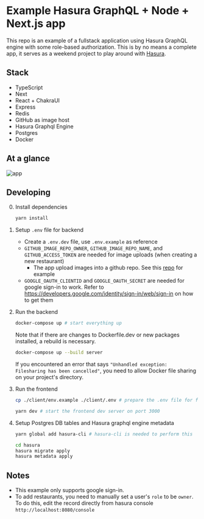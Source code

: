 # Example Hasura GraphQL + Node + Next.js app

This repo is an example of a fullstack application using Hasura GraphQL engine with some role-based authorization. This is by no means a complete app, it serves as a weekend project to play around with [Hasura](https://hasura.io/).

## Stack
- TypeScript
- Next
- React + ChakraUI
- Express
- Redis
- GitHub as image host
- Hasura Graphql Engine
- Postgres
- Docker

## At a glance
![app](https://user-images.githubusercontent.com/7252454/85921286-76c5a380-b8a5-11ea-91a8-2f6a0eb43615.gif)

## Developing
0. Install dependencies
    ```sh
    yarn install
    ```

1. Setup `.env` file for backend
    - Create a `.env.dev` file, use `.env.example` as reference
    - `GITHUB_IMAGE_REPO_OWNER`, `GITHUB_IMAGE_REPO_NAME`, and `GITHUB_ACCESS_TOKEN` are needed for image uploads (when creating a new restaurant)
      - The app upload images into a github repo. See this [repo](https://github.com/jackyef/test-db) for example
    - `GOOGLE_OAUTH_CLIENTID` and `GOOGLE_OAUTH_SECRET` are needed for google sign-in to work. Refer to https://developers.google.com/identity/sign-in/web/sign-in on how to get them

2. Run the backend
    ```sh
    docker-compose up # start everything up
    ```
    
    Note that if there are changes to Dockerfile.dev or new packages installed, a rebuild is necessary.
    ```sh
    docker-compose up --build server
    ```

    If you encountered an error that says `"Unhandled exception: Filesharing has been cancelled"`, you need to allow Docker file sharing on your project's directory.

3. Run the frontend
    ```sh
    cp ./client/env.example ./client/.env # prepare the .env file for frontend app

    yarn dev # start the frontend dev server on port 3000
    ```

4. Setup Postgres DB tables and Hasura graphql engine metadata
    ```sh
    yarn global add hasura-cli # hasura-cli is needed to perform this

    cd hasura
    hasura migrate apply
    hasura metadata apply
    ```

## Notes
- This example only supports google sign-in.
- To add restaurants, you need to manually set a user's `role` to be `owner`. To do this, edit the record directly from hasura console `http://localhost:8080/console`
 
